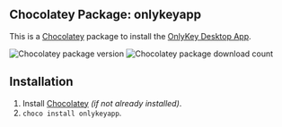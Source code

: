 ## Chocolatey Package: onlykeyapp
This is a [Chocolatey](https://chocolatey.org/) package to install the [OnlyKey Desktop App](https://github.com/trustcrypto/OnlyKey-App).

![Chocolatey package version](https://img.shields.io/chocolatey/v/onlykeyapp.svg)
![Chocolatey package download count](https://img.shields.io/chocolatey/dt/onlykeyapp.svg)

## Installation
1. Install [Chocolatey](https://chocolatey.org/) *(if not already installed)*.
2. `choco install onlykeyapp`.
